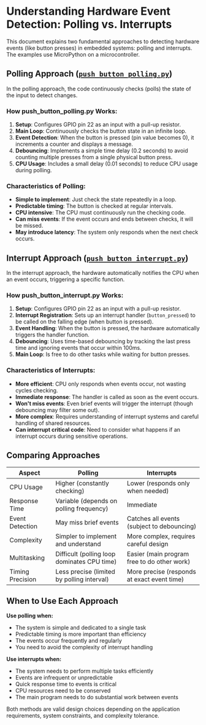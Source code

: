 # Understanding Hardware Event Detection: Polling vs. Interrupts

This document explains two fundamental approaches to detecting hardware events (like button presses) in embedded systems: polling and interrupts. The examples use MicroPython on a microcontroller.

## Polling Approach ([`push_button_polling.py`](push_button_polling.py))

In the polling approach, the code continuously checks (polls) the state of the input to detect changes.

### How push_button_polling.py Works:

1. **Setup**: Configures GPIO pin 22 as an input with a pull-up resistor.
2. **Main Loop**: Continuously checks the button state in an infinite loop.
3. **Event Detection**: When the button is pressed (pin value becomes 0), it increments a counter and displays a message.
4. **Debouncing**: Implements a simple time delay (0.2 seconds) to avoid counting multiple presses from a single physical button press.
5. **CPU Usage**: Includes a small delay (0.01 seconds) to reduce CPU usage during polling.

### Characteristics of Polling:

- **Simple to implement**: Just check the state repeatedly in a loop.
- **Predictable timing**: The button is checked at regular intervals.
- **CPU intensive**: The CPU must continuously run the checking code.
- **Can miss events**: If the event occurs and ends between checks, it will be missed.
- **May introduce latency**: The system only responds when the next check occurs.

## Interrupt Approach ([`push_button_interrupt.py`](push_button_interrupt.py))

In the interrupt approach, the hardware automatically notifies the CPU when an event occurs, triggering a specific function.

### How push_button_interrupt.py Works:

1. **Setup**: Configures GPIO pin 22 as an input with a pull-up resistor.
2. **Interrupt Registration**: Sets up an interrupt handler (`button_pressed`) to be called on the falling edge (when button is pressed).
3. **Event Handling**: When the button is pressed, the hardware automatically triggers the handler function.
4. **Debouncing**: Uses time-based debouncing by tracking the last press time and ignoring events that occur within 100ms.
5. **Main Loop**: Is free to do other tasks while waiting for button presses.

### Characteristics of Interrupts:

- **More efficient**: CPU only responds when events occur, not wasting cycles checking.
- **Immediate response**: The handler is called as soon as the event occurs.
- **Won't miss events**: Even brief events will trigger the interrupt (though debouncing may filter some out).
- **More complex**: Requires understanding of interrupt systems and careful handling of shared resources.
- **Can interrupt critical code**: Need to consider what happens if an interrupt occurs during sensitive operations.

## Comparing Approaches

| Aspect | Polling | Interrupts |
|--------|---------|------------|
| CPU Usage | Higher (constantly checking) | Lower (responds only when needed) |
| Response Time | Variable (depends on polling frequency) | Immediate |
| Event Detection | May miss brief events | Catches all events (subject to debouncing) |
| Complexity | Simpler to implement and understand | More complex, requires careful design |
| Multitasking | Difficult (polling loop dominates CPU time) | Easier (main program free to do other work) |
| Timing Precision | Less precise (limited by polling interval) | More precise (responds at exact event time) |

## When to Use Each Approach

**Use polling when:**
- The system is simple and dedicated to a single task
- Predictable timing is more important than efficiency
- The events occur frequently and regularly
- You need to avoid the complexity of interrupt handling

**Use interrupts when:**
- The system needs to perform multiple tasks efficiently
- Events are infrequent or unpredictable
- Quick response time to events is critical
- CPU resources need to be conserved
- The main program needs to do substantial work between events

Both methods are valid design choices depending on the application requirements, system constraints, and complexity tolerance.
